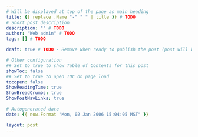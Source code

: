 ```yaml
---
# Will be displayed at top of the page as main heading
title: {{ replace .Name "-" " " | title }} # TODO
# Short post description
description: "" # TODO
author: "Web admin" # TODO
tags: [] # TODO

draft: true # TODO - Remove when ready to publish the post (post will be hidden with this set to true)

# Other configuration
## Set to true to show Table of Contents for this post
showToc: false
## Set to true to open TOC on page load
tocopen: false
ShowReadingTime: true
ShowBreadCrumbs: true
ShowPostNavLinks: true

# Autogenerated date
date: {{ now.Format "Mon, 02 Jan 2006 15:04:05 MST" }}

layout: post
---
```


<!-- Write page contents here -->
<!-- Use Markdown syntax: https://www.markdownguide.org/basic-syntax -->
